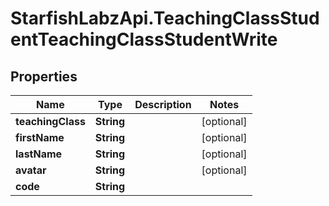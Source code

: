 # StarfishLabzApi.TeachingClassStudentTeachingClassStudentWrite

## Properties
Name | Type | Description | Notes
------------ | ------------- | ------------- | -------------
**teachingClass** | **String** |  | [optional] 
**firstName** | **String** |  | [optional] 
**lastName** | **String** |  | [optional] 
**avatar** | **String** |  | [optional] 
**code** | **String** |  | 
